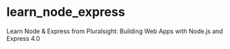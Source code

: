 # learn_node_express
Learn Node &amp; Express from Pluralsight: Building Web Apps with Node.js and Express 4.0
